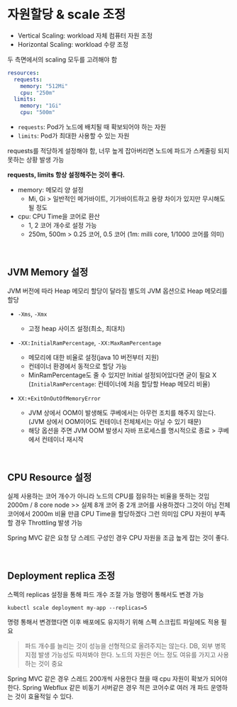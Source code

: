 # 자원할당 & scale 조정

- Vertical Scaling: workload 자체 컴퓨터 자원 조정
- Horizontal Scaling: workload 수량 조정

두 측면에서의 scaling 모두를 고려해야 함

```yaml
resources:
  requests:
    memory: "512Mi"
    cpu: "250m"
  limits:
    memory: "1Gi"
    cpu: "500m"
```
- `requests`: Pod가 노드에 배치될 때 확보되어야 하는 자원
- `limits`: Pod가 최대한 사용할 수 있는 자원

requests를 적당하게 설정해야 함, 너무 높게 잡아버리면 노드에 파드가 스케줄링 되지 못하는 상황 발생 가능

**requests, limits 항상 설정해주는 것이 좋다.**

- memory: 메모리 양 설정
  - Mi, Gi > 일반적인 메가바이트, 기가바이트하고 용량 차이가 있지만 무시해도 될 정도
- cpu: CPU Time을 코어로 환산
  - 1, 2 코어 개수로 설정 가능
  - 250m, 500m > 0.25 코어, 0.5 코어 (1m: milli core, 1/1000 코어를 의미)

<br>

## JVM Memory 설정

JVM 버전에 따라 Heap 메모리 할당이 달라짐
별도의 JVM 옵션으로 Heap 메모리를 할당

- `-Xms`, `-Xmx`
  - 고정 heap 사이즈 설정(최소, 최대치)
- `-XX:InitialRamPercentage`, `-XX:MaxRamPercentage`
  - 메모리에 대한 비율로 설정(java 10 버전부터 지원)
  - 컨테이너 환경에서 동적으로 할당 가능
  - MinRamPercentage도 줄 수 있지만 Initial 설정되어있다면 굳이 필요 X
  (`InitialRamPercentage`: 컨테이너에 처음 할당할 Heap 메모리 비율)

- `XX:+ExitOnOutOfMemoryError` 
  - JVM 상에서 OOM이 발생해도 쿠베에서는 아무런 조치를 해주지 않는다. 
  (JVM 상에서 OOM이어도 컨테이너 전체체서는 아닐 수 있기 때문)
  - 해당 옵션을 주면 JVM OOM 발생시 자바 프로세스를 명시적으로 종료 > 쿠베에서 컨테이너 재시작

<br>

## CPU Resource 설정

실제 사용하는 코어 개수가 아니라 노드의 CPU를 점유하는 비율을 뜻하는 것임
2000m / 8 core node >> 실제 8개 코어 중 2개 코어를 사용하겠다 그것이 아님 
전체 코어에서 2000m 비율 만큼 CPU Time을 할당하겠다 그런 의미임
CPU 자원이 부족할 경우 Throttling 발생 가능

Spring MVC 같은 요청 당 스레드 구성인 경우 CPU 자원을 조금 높게 잡는 것이 좋다.

<br>

## Deployment replica 조정

스펙의 replicas 설정을 통해 파드 개수 조절 가능
명령어 통해서도 변경 가능
```shell
kubectl scale deployment my-app --replicas=5
```
명령 통해서 변경했다면 이후 배포에도 유지하기 위해 스펙 스크립트 파일에도 적용 필요

> 파드 개수를 늘리는 것이 성능을 선형적으로 올려주지는 않는다.
> DB, 외부 병목 지점 발생 가능성도 따져봐야 한다.
> 노드의 자원은 어느 정도 여유를 가지고 사용하는 것이 중요

Spring MVC 같은 경우 스레드 200개씩 사용한다 쳤을 때 cpu 자원이 확보가 되어야한다.
Spring Webflux 같은 비동기 서버같은 경우 적은 코어수로 여러 개 파드 운영하는 것이 효율적일 수 있다.